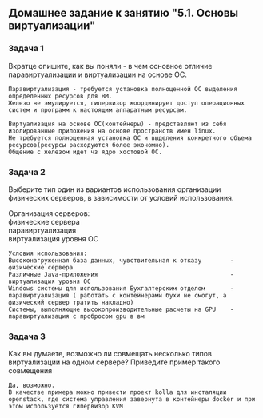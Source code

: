 ## Домашнее задание к занятию "5.1. Основы виртуализации"

### Задача 1

Вкратце опишите, как вы поняли - в чем основное отличие паравиртуализации и виртуализации на основе ОС.

```
Паравиртуализация - требуется установка полноценной ОС выделения определенных ресурсов для ВМ. 
Железо не эмулируется, гипервизор координирует доступ операционных систем и программ к настоящим аппаратным ресурсам.

Виртуализация на основе ОС(контейнеры) - представляют из себя изолированные приложения на основе пространств имен linux. 
Не требуется полноценная установка ОС и выделения конкретного объема ресурсов(ресурсы расходуются более экономно). 
Общение с железом идет чз ядро хостовой ОС.
```

### Задача 2
Выберите тип один из вариантов использования организации физических серверов, в зависимости от условий использования.

Организация серверов:   
физические сервера   
паравиртуализация     
виртуализация уровня ОС    

```
Условия использования:
Высоконагруженная база данных, чувствительная к отказу        -   физические сервера
Различные Java-приложения                                     -   виртуализация уровня ОС
Windows системы для использования Бухгалтерским отделом       -   паравиртуализация ( работать с контейнерами бухи не смогут, а физический сервер тратить накладно)   
Системы, выполняющие высокопроизводительные расчеты на GPU    -   паравиртуализация с пробросом gpu в вм
```

### Задача 3

Как вы думаете, возможно ли совмещать несколько типов виртуализации на одном сервере? Приведите пример такого совмещения

```
Да, возможно.
В качестве примера можно привести проект kolla для инсталяции openstack, где система управления завернута в контейнеры docker и при этом используется гипервизор KVM 
```

